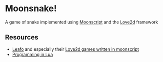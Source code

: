 # Moonsnake!
A game of snake implemented using [Moonscript](moonscript.org/) and the [Love2d](https://love2d.org/) framework


## Resources

* [Leafo](https://github.com/leafo) and especially their [Love2d games written in moonscript](https://github.com/leafo/ludum-dare-30/tree/master)
* [Programming in Lua](https://www.lua.org/pil/contents.html)
